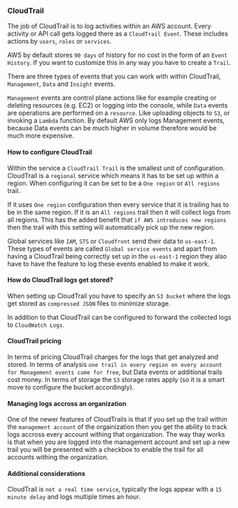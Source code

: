 ### CloudTrail 

The job of CloudTrail is to log activities within an AWS account. Every activity or API call gets logged there as a `CloudTrail Event`. These includes actions by `users`, `roles` or `services`.

AWS by default stores `90 days` of history for no cost in the form of an `Event History`. If you want to customize this in any way you have to create a `Trail`.

There are three types of events that you can work with within CloudTrail, `Management`, `Data` and `Insight` events.

`Management` events are control plane actions like for example creating or deleting resources (e.g. EC2) or logging into the console, while `Data` events are operations are performed on a `resource`. Like uploading objects to `S3`, or invoking a `Lambda` function. By default AWS only logs Management events, because Data events can be much higher in volume therefore would be much more expensive.

#### How to configure CloudTrail

Within the service a `CloudTrail Trail` is the smallest unit of configuration. CloudTrail is a `regional` service which means it has to be set up within a region. When configuring it can be set to be a `One region` or `All regions` trail.

If it uses `One region` configuration then every service that it is trailing has to be in the same region. If it is an `All regions` trail then it will collect logs from all regions. This has the added benefit that `if AWS introduces new regions` then the trail with this setting will automatically pick up the new region. 

Global services like `IAM`, `STS` or `Cloudfront` send their data to `us-east-1`. These types of events are called `Global service events` and apart from having a CloudTrail being correctly set up in the `us-east-1` region they also have to have the feature to log these events enabled to make it work.

#### How do CloudTrail logs get stored?

When setting up CloudTrail you have to specify an `S3 bucket` where the logs get stored as `compressed JSON` files to minimize storage.

In addition to that CloudTrail can be configured to forward the collected logs to `CloudWatch Logs`.

#### CloudTrail pricing

In terms of pricing CloudTrail charges for the logs that get analyzed and stored. In terms of analysis `one trail in every region on every account for Management events come for free`, but Data events or additional trails cost money. In terms of storage the `S3` storage rates apply (so it is a smart move to configure the bucket accordingly).

#### Managing logs accross an organization

One of the newer features of CloudTrails is that if you set up the trail within the `management account` of the orgainization then you get the ability to track logs accross every account withing that organization. The way thay works is that when you are logged into the management account and set up a new trail you will be presented with a checkbox to enable the trail for all accounts withing the organization.

#### Additional considerations

CloudTrail is `not a real time service`, typically the logs appear with a `15 minute delay` and logs multiple times an hour.

